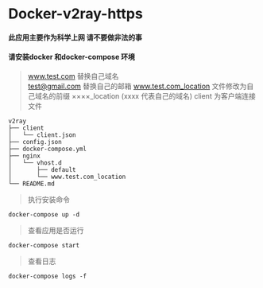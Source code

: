 # Docker-v2ray-https


#### 此应用主要作为科学上网 请不要做非法的事

#### 请安装docker 和docker-compose 环境

> www.test.com 替换自己域名  
> test@gmail.com 替换自己的邮箱
> www.test.com_location 文件修改为自己域名的前缀 ××××_location (xxxx 代表自己的域名)
> client 为客户端连接文件

```
v2ray
├── client
│   └── client.json
├── config.json
├── docker-compose.yml
├── nginx
│   └── vhost.d
│       ├── default
│       └── www.test.com_location
└── README.md

```

> 执行安装命令
```
docker-compose up -d
```

> 查看应用是否运行
```
docker-compose start
``` 
> 查看日志
```
docker-compose logs -f
```


